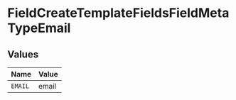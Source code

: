 # FieldCreateTemplateFieldsFieldMetaTypeEmail


## Values

| Name    | Value   |
| ------- | ------- |
| `EMAIL` | email   |